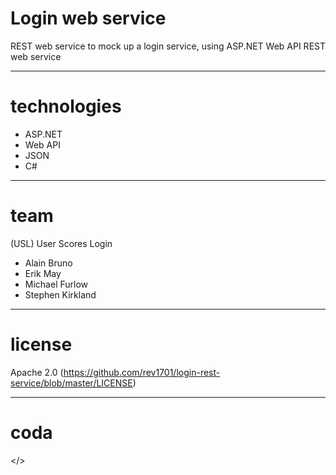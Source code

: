 # Login web service
REST web service to mock up a login service, using ASP.NET Web API REST web service


---
# technologies
- ASP.NET
- Web API
- JSON
- C#


---
# team
(USL) User Scores Login
- Alain Bruno
- Erik May
- Michael Furlow
- Stephen Kirkland


---
# license
Apache 2.0 (https://github.com/rev1701/login-rest-service/blob/master/LICENSE)


---
# coda
</>
